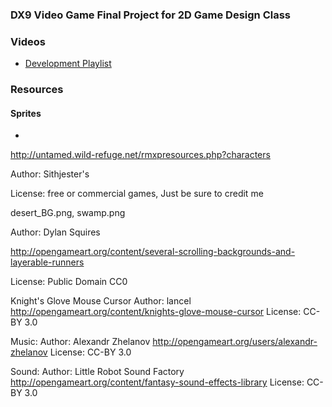 ### DX9 Video Game Final Project for 2D Game Design Class ###

### Videos ###

* [Development Playlist](https://www.youtube.com/playlist?list=PLbmg72H4rIbyWMkN8sMWbOEkuttMtBfwX)

### Resources ###
#### Sprites ####

*
http://untamed.wild-refuge.net/rmxpresources.php?characters

Author: Sithjester's

License: free or commercial games, Just be sure to credit me


desert_BG.png, swamp.png

Author: Dylan Squires 

http://opengameart.org/content/several-scrolling-backgrounds-and-layerable-runners

License: Public Domain CC0

Knight's Glove Mouse Cursor
Author: lancel
http://opengameart.org/content/knights-glove-mouse-cursor
License: CC-BY 3.0

Music:
Author: Alexandr Zhelanov
http://opengameart.org/users/alexandr-zhelanov
License: CC-BY 3.0

Sound:
Author: Little Robot Sound Factory
http://opengameart.org/content/fantasy-sound-effects-library
License: CC-BY 3.0